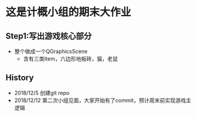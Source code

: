 # 这是计概小组的期末大作业

## Step1:写出游戏核心部分

- 整个做成一个QGraphicsScene
	- 含有三类Item，六边形地板砖，猫，老鼠 



## History
- 2018/12/5 创建git repo
- 2018/12/12 第二次小组见面，大家开始有了commit，预计周末前实现游戏主逻辑
